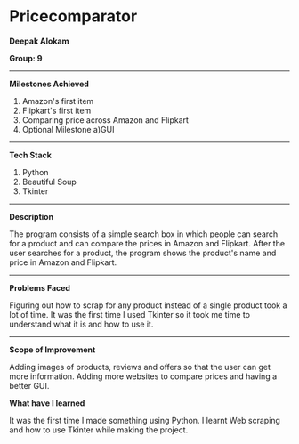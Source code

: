 # Pricecomparator


 <b>Deepak Alokam</b>
 
 <b>Group: 9</b>
 
 <hr>
 
 <b>Milestones Achieved</b>
 
 1. Amazon's first item
 2. Flipkart's first item
 3. Comparing price across Amazon and Flipkart
 4. Optional Milestone
    a)GUI
    
 <hr>
 
 <b>Tech Stack</b>
 
 1. Python
 2. Beautiful Soup 
 3. Tkinter
 
 <hr>
 
 <b>Description</b>
 
 The program consists of a simple search box in which people can search for a product and can compare the prices in Amazon and Flipkart.
 After the user searches for a product, the program shows the product's name and price in Amazon and Flipkart.
 
 <hr>
 
 <b>Problems Faced</b>
 
 Figuring out how to scrap for any product instead of a single product took a lot of time. It was the first time I used Tkinter so
 it took me time to understand what it is and how to use it.
 
 <hr>
 
 <b>Scope of Improvement</b>
 
 Adding images of products, reviews and offers so that the user can get more information. Adding more websites to compare prices and 
 having a better GUI.
 
 <b>What have I learned</b>
 
 It was the first time I made something using Python. I learnt Web scraping and how to use Tkinter while making the project.
 
